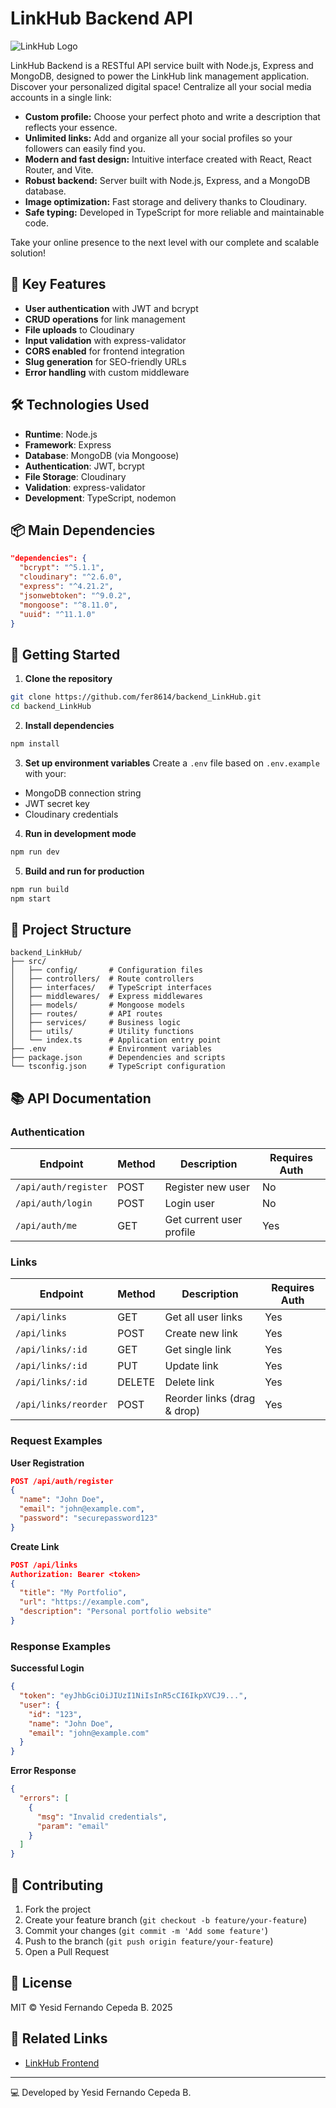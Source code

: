 # LinkHub Backend API

![LinkHub Logo](https://via.placeholder.com/150) <!-- Replace with actual logo URL -->

LinkHub Backend is a RESTful API service built with Node.js, Express and MongoDB, designed to power the LinkHub link management application.
Discover your personalized digital space! Centralize all your social media accounts in a single link:

- **Custom profile:** Choose your perfect photo and write a description that reflects your essence.
- **Unlimited links:** Add and organize all your social profiles so your followers can easily find you.
- **Modern and fast design:** Intuitive interface created with React, React Router, and Vite.
- **Robust backend:** Server built with Node.js, Express, and a MongoDB database.
- **Image optimization:** Fast storage and delivery thanks to Cloudinary.
- **Safe typing:** Developed in TypeScript for more reliable and maintainable code.

Take your online presence to the next level with our complete and scalable solution!

## 🚀 Key Features

- **User authentication** with JWT and bcrypt
- **CRUD operations** for link management
- **File uploads** to Cloudinary
- **Input validation** with express-validator
- **CORS enabled** for frontend integration
- **Slug generation** for SEO-friendly URLs
- **Error handling** with custom middleware

## 🛠 Technologies Used

- **Runtime**: Node.js
- **Framework**: Express
- **Database**: MongoDB (via Mongoose)
- **Authentication**: JWT, bcrypt
- **File Storage**: Cloudinary
- **Validation**: express-validator
- **Development**: TypeScript, nodemon

## 📦 Main Dependencies

```json
"dependencies": {
  "bcrypt": "^5.1.1",
  "cloudinary": "^2.6.0",
  "express": "^4.21.2",
  "jsonwebtoken": "^9.0.2",
  "mongoose": "^8.11.0",
  "uuid": "^11.1.0"
}
```

## 🚀 Getting Started

1. **Clone the repository**
```bash
git clone https://github.com/fer8614/backend_LinkHub.git
cd backend_LinkHub
```

2. **Install dependencies**
```bash
npm install
```

3. **Set up environment variables**
Create a `.env` file based on `.env.example` with your:
- MongoDB connection string
- JWT secret key
- Cloudinary credentials

4. **Run in development mode**
```bash
npm run dev
```

5. **Build and run for production**
```bash
npm run build
npm start
```

## 📂 Project Structure

```
backend_LinkHub/
├── src/
│   ├── config/       # Configuration files
│   ├── controllers/  # Route controllers
│   ├── interfaces/   # TypeScript interfaces
│   ├── middlewares/  # Express middlewares
│   ├── models/       # Mongoose models
│   ├── routes/       # API routes
│   ├── services/     # Business logic
│   ├── utils/        # Utility functions
│   └── index.ts      # Application entry point
├── .env              # Environment variables
├── package.json      # Dependencies and scripts
└── tsconfig.json     # TypeScript configuration
```

## 📚 API Documentation

### Authentication

| Endpoint         | Method | Description                     | Requires Auth |
|------------------|--------|---------------------------------|---------------|
| `/api/auth/register` | POST   | Register new user               | No            |
| `/api/auth/login`    | POST   | Login user                      | No            |
| `/api/auth/me`       | GET    | Get current user profile        | Yes           |

### Links

| Endpoint              | Method | Description                     | Requires Auth |
|-----------------------|--------|---------------------------------|---------------|
| `/api/links`          | GET    | Get all user links              | Yes           |
| `/api/links`          | POST   | Create new link                 | Yes           |
| `/api/links/:id`      | GET    | Get single link                 | Yes           |
| `/api/links/:id`      | PUT    | Update link                     | Yes           |
| `/api/links/:id`      | DELETE | Delete link                     | Yes           |
| `/api/links/reorder`  | POST   | Reorder links (drag & drop)     | Yes           |

### Request Examples

**User Registration**
```json
POST /api/auth/register
{
  "name": "John Doe",
  "email": "john@example.com",
  "password": "securepassword123"
}
```

**Create Link**
```json
POST /api/links
Authorization: Bearer <token>
{
  "title": "My Portfolio",
  "url": "https://example.com",
  "description": "Personal portfolio website"
}
```

### Response Examples

**Successful Login**
```json
{
  "token": "eyJhbGciOiJIUzI1NiIsInR5cCI6IkpXVCJ9...",
  "user": {
    "id": "123",
    "name": "John Doe",
    "email": "john@example.com"
  }
}
```

**Error Response**
```json
{
  "errors": [
    {
      "msg": "Invalid credentials",
      "param": "email"
    }
  ]
}
```

## 🤝 Contributing

1. Fork the project
2. Create your feature branch (`git checkout -b feature/your-feature`)
3. Commit your changes (`git commit -m 'Add some feature'`)
4. Push to the branch (`git push origin feature/your-feature`)
5. Open a Pull Request

## 📄 License

MIT © Yesid Fernando Cepeda B. 2025

## 🔗 Related Links

- [LinkHub Frontend](https://github.com/fer8614/backend_LinkHub)


---

💻 Developed by Yesid Fernando Cepeda B.
